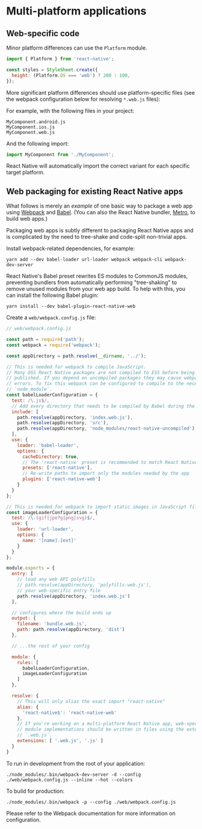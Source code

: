 # Multi-platform applications

## Web-specific code

Minor platform differences can use the `Platform` module.

```js
import { Platform } from 'react-native';

const styles = StyleSheet.create({
  height: (Platform.OS === 'web') ? 200 : 100,
});
```

More significant platform differences should use platform-specific files (see
the webpack configuration below for resolving `*.web.js` files):

For example, with the following files in your project:

```
MyComponent.android.js
MyComponent.ios.js
MyComponent.web.js
```

And the following import:

```js
import MyComponent from './MyComponent';
```

React Native will automatically import the correct variant for each specific
target platform.

## Web packaging for existing React Native apps

What follows is merely an _example_ of one basic way to package a web app using
[Webpack](https://webpack.js.org) and [Babel](https://babeljs.io/). (You can
also the React Native bundler, [Metro](https://github.com/facebook/metro), to
build web apps.)

Packaging web apps is subtly different to packaging React Native apps and is
complicated by the need to tree-shake and code-split non-trivial apps.

Install webpack-related dependencies, for example:

```
yarn add --dev babel-loader url-loader webpack webpack-cli webpack-dev-server
```

React Native's Babel preset rewrites ES modules to CommonJS modules, preventing
bundlers from automatically performing "tree-shaking" to remove unused modules
from your web app build. To help with this, you can install the following Babel
plugin:

```
yarn install --dev babel-plugin-react-native-web
```

Create a `web/webpack.config.js` file:

```js
// web/webpack.config.js

const path = require('path');
const webpack = require('webpack');

const appDirectory = path.resolve(__dirname, '../');

// This is needed for webpack to compile JavaScript.
// Many OSS React Native packages are not compiled to ES5 before being
// published. If you depend on uncompiled packages they may cause webpack build
// errors. To fix this webpack can be configured to compile to the necessary
// `node_module`.
const babelLoaderConfiguration = {
  test: /\.js$/,
  // Add every directory that needs to be compiled by Babel during the build.
  include: [
    path.resolve(appDirectory, 'index.web.js'),
    path.resolve(appDirectory, 'src'),
    path.resolve(appDirectory, 'node_modules/react-native-uncompiled')
  ],
  use: {
    loader: 'babel-loader',
    options: {
      cacheDirectory: true,
      // The 'react-native' preset is recommended to match React Native's packager
      presets: ['react-native'],
      // Re-write paths to import only the modules needed by the app
      plugins: ['react-native-web']
    }
  }
};

// This is needed for webpack to import static images in JavaScript files.
const imageLoaderConfiguration = {
  test: /\.(gif|jpe?g|png|svg)$/,
  use: {
    loader: 'url-loader',
    options: {
      name: '[name].[ext]'
    }
  }
};

module.exports = {
  entry: [
    // load any web API polyfills
    // path.resolve(appDirectory, 'polyfills-web.js'),
    // your web-specific entry file
    path.resolve(appDirectory, 'index.web.js')
  ],

  // configures where the build ends up
  output: {
    filename: 'bundle.web.js',
    path: path.resolve(appDirectory, 'dist')
  },

  // ...the rest of your config

  module: {
    rules: [
      babelLoaderConfiguration,
      imageLoaderConfiguration
    ]
  },

  resolve: {
    // This will only alias the exact import "react-native"
    alias: {
      'react-native$': 'react-native-web'
    },
    // If you're working on a multi-platform React Native app, web-specific
    // module implementations should be written in files using the extension
    // `.web.js`.
    extensions: [ '.web.js', '.js' ]
  }
}
```

To run in development from the root of your application:

```
./node_modules/.bin/webpack-dev-server -d --config ./web/webpack.config.js --inline --hot --colors
```

To build for production:

```
./node_modules/.bin/webpack -p --config ./web/webpack.config.js
```

Please refer to the Webpack documentation for more information on configuration.
